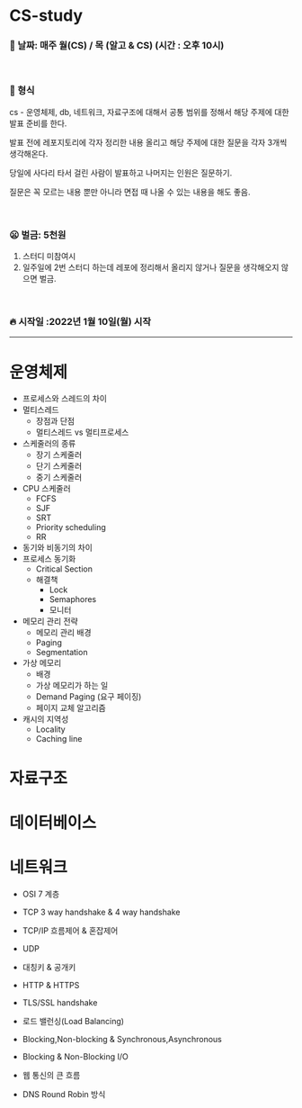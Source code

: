 # CS-study

### :calendar: 날짜: 매주 월(CS) / 목 (알고 & CS) (시간 : 오후 10시)

<br>

### :running: 형식

cs - 운영체제, db, 네트워크, 자료구조에 대해서 공통 범위를 정해서 해당 주제에 대한 발표 준비를 한다.

발표 전에 레포지토리에 각자 정리한 내용 올리고 해당 주제에 대한 질문을 각자 3개씩 생각해온다.

당일에 사다리 타서 걸린 사람이 발표하고 나머지는 인원은 질문하기.

질문은 꼭 모르는 내용 뿐만 아니라 면접 때 나올 수 있는 내용을 해도 좋음.

<br>

### :frowning: 벌금: 5천원
 1. 스터디 미참여시
 2. 일주일에 2번 스터디 하는데 레포에 정리해서 올리지 않거나 질문을 생각해오지 않으면 벌금.

<br>

### :fire: 시작일 :2022년 1월 10일(월) 시작 


<hr>

# 운영체제
- 프로세스와 스레드의 차이
- 멀티스레드
  - 장점과 단점
  - 멀티스레드 vs 멀티프로세스
- 스케줄러의 종류
  - 장기 스케줄러
  - 단기 스케줄러
  - 중기 스케줄러
- CPU 스케줄러
  - FCFS
  - SJF
  - SRT
  - Priority scheduling
  - RR
- 동기와 비동기의 차이
- 프로세스 동기화
  - Critical Section
  - 해결책
    - Lock
    - Semaphores
    - 모니터
- 메모리 관리 전략
  - 메모리 관리 배경
  - Paging
  - Segmentation
- 가상 메모리
  - 배경
  - 가상 메모리가 하는 일
  - Demand Paging (요구 페이징)
  - 페이지 교체 알고리즘
- 캐시의 지역성
  - Locality
  - Caching line



# 자료구조

# 데이터베이스

# 네트워크

- OSI 7 계층

- TCP 3 way handshake & 4 way handshake

- TCP/IP 흐름제어 & 혼잡제어

- UDP

- 대칭키 & 공개키

- HTTP & HTTPS

- TLS/SSL handshake

- 로드 밸런싱(Load Balancing)

- Blocking,Non-blocking & Synchronous,Asynchronous

- Blocking & Non-Blocking I/O

- 웹 통신의 큰 흐름

- DNS Round Robin 방식